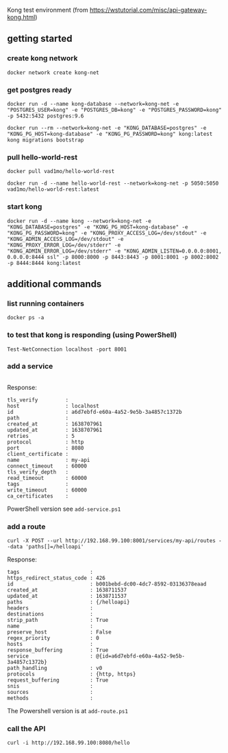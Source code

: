 Kong test environment (from https://wstutorial.com/misc/api-gateway-kong.html)

## getting started
### create kong network
```docker network create kong-net```

### get postgres ready
```
docker run -d --name kong-database --network=kong-net -e "POSTGRES_USER=kong" -e "POSTGRES_DB=kong" -e "POSTGRES_PASSWORD=kong" -p 5432:5432 postgres:9.6

docker run --rm --network=kong-net -e "KONG_DATABASE=postgres" -e "KONG_PG_HOST=kong-database" -e "KONG_PG_PASSWORD=kong" kong:latest kong migrations bootstrap
```

### pull hello-world-rest
```
docker pull vad1mo/hello-world-rest

docker run -d --name hello-world-rest --network=kong-net -p 5050:5050 vad1mo/hello-world-rest:latest
```

### start kong
```
docker run -d --name kong --network=kong-net -e "KONG_DATABASE=postgres" -e "KONG_PG_HOST=kong-database" -e "KONG_PG_PASSWORD=kong" -e "KONG_PROXY_ACCESS_LOG=/dev/stdout" -e "KONG_ADMIN_ACCESS_LOG=/dev/stdout" -e "KONG_PROXY_ERROR_LOG=/dev/stderr" -e "KONG_ADMIN_ERROR_LOG=/dev/stderr" -e "KONG_ADMIN_LISTEN=0.0.0.0:8001, 0.0.0.0:8444 ssl" -p 8000:8000 -p 8443:8443 -p 8001:8001 -p 8002:8002 -p 8444:8444 kong:latest
```
## additional commands

### list running containers
```docker ps -a```

### to test that kong is responding (using PowerShell)
```
Test-NetConnection localhost -port 8001
```

### add a service
```curl -X POST --url http://192.168.99.100:8001/services/ --data 'name=my-api' --data 'url=http://192.168.99.100:8080'
```

Response:
```
tls_verify         :
host               : localhost
id                 : a6d7ebfd-e60a-4a52-9e5b-3a4857c1372b
path               :
created_at         : 1638707961
updated_at         : 1638707961
retries            : 5
protocol           : http
port               : 8080
client_certificate :
name               : my-api
connect_timeout    : 60000
tls_verify_depth   :
read_timeout       : 60000
tags               :
write_timeout      : 60000
ca_certificates    :
```

PowerShell version see ```add-service.ps1```


### add a route 

```curl -X POST --url http://192.168.99.100:8001/services/my-api/routes --data 'paths[]=/helloapi'```

Response:
```
tags                       :
https_redirect_status_code : 426
id                         : b001bebd-dc00-4dc7-8592-03136378eaad
created_at                 : 1638711537
updated_at                 : 1638711537
paths                      : {/helloapi}
headers                    :
destinations               :
strip_path                 : True
name                       :
preserve_host              : False
regex_priority             : 0
hosts                      :
response_buffering         : True
service                    : @{id=a6d7ebfd-e60a-4a52-9e5b-3a4857c1372b}
path_handling              : v0
protocols                  : {http, https}
request_buffering          : True
snis                       :
sources                    :
methods                    :
```

The Powershell version is at ```add-route.ps1```

### call the API

```curl -i http://192.168.99.100:8080/hello```